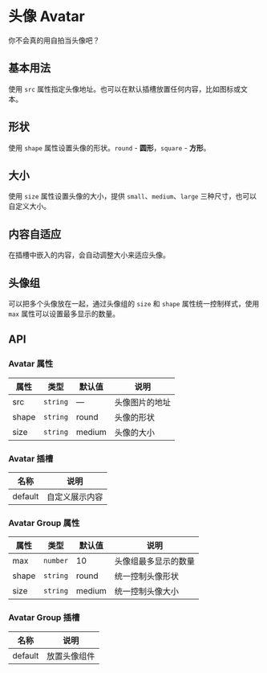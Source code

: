 # 头像 Avatar
你不会真的用自拍当头像吧？


## 基本用法
使用 `src` 属性指定头像地址。也可以在默认插槽放置任何内容，比如图标或文本。
<qii-demo src="./demo/avatar/basic.vue"/>


## 形状
使用 `shape` 属性设置头像的形状。`round` - **圆形**，`square` - **方形**。
<qii-demo src="./demo/avatar/shape.vue"/>


## 大小
使用 `size` 属性设置头像的大小，提供 `small`、`medium`、`large` 三种尺寸，也可以自定义大小。
<qii-demo src="./demo/avatar/size.vue"/>


## 内容自适应
在插槽中嵌入的内容，会自动调整大小来适应头像。
<qii-demo src="./demo/avatar/auto.vue"/>


## 头像组
可以把多个头像放在一起，通过头像组的 `size` 和 `shape` 属性统一控制样式，使用 `max` 属性可以设置最多显示的数量。
<qii-demo src="./demo/avatar/group.vue"/>


## API
### Avatar 属性
| 属性 | 类型 | 默认值 | 说明 |
| --- | --- | --- | --- |
| src   | `string` | —      | 头像图片的地址 |
| shape | `string` | round  | 头像的形状 |
| size  | `string` | medium | 头像的大小 |

### Avatar 插槽
| 名称 | 说明 |
| --- | --- |
| default | 自定义展示内容 |

### Avatar Group 属性
| 属性 | 类型 | 默认值 | 说明 |
| --- | --- | --- | --- |
| max   | `number` | 10     | 头像组最多显示的数量 |
| shape | `string` | round  | 统一控制头像形状 |
| size  | `string` | medium | 统一控制头像大小 |

### Avatar Group 插槽
| 名称 | 说明 |
| --- | --- |
| default | 放置头像组件 |

